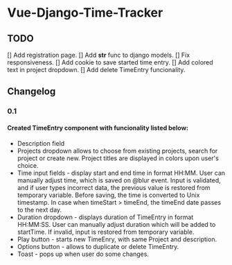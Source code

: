 # Vue-Django-Time-Tracker

## TODO

[] Add registration page.
[] Add __str__ func to django models.
[] Fix responsiveness.
[] Add cookie to save started time entry.
[] Add colored text in project dropdown.
[] Add delete TimeEntry funcionality.

## Changelog

### 0.1

#### Created TimeEntry component with funcionality listed below:

+ Description field 
+ Projects dropdown allows to choose from existing projects, search for project or create new. Project titles are displayed in colors upon user's choice.
+ Time input fields - display start and end time in format HH:MM. User can manually adjust time, which is saved on @blur event. Input is validated, and if user types incorrect data, the previous value is restored from temporary variable. Before saving, the time is converted to Unix timestamp. In case when timeStart > timeEnd, the timeEnd date passes to the next day.
+ Duration dropdown - displays duration of TimeEntry in format HH:MM:SS. User can manually adjust duration which will be added to startTime. If invalid, input is restored from temporary variable.
+ Play button - starts new TimeEnry, with same Project and description.
+ Options button - allows to duplicate or delete TimeEntry.
+ Toast - pops up when user do some changes.
